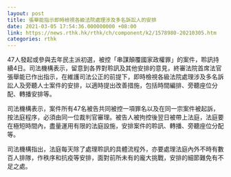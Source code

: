 ```yaml
---
layout: post
title: 張舉能指示即時檢視各級法院處理涉及多名訴訟人的安排
date: 2021-03-05 17:54:36.000000000 +08:00
link: https://news.rthk.hk/rthk/ch/component/k2/1578980-20210305.htm
categories: rthk
---
```


47人發起或參與去年民主派初選，被控「串謀顛覆國家政權罪」的案件，聆訊持續4日。司法機構表示，留意到各界對聆訊及其他安排的意見，終審法院首席法官張舉能已作出指示，在維護司法公正的前提下，即時檢視各級法院處理涉及多名訴訟人及旁聽人士案件的安排，以適時提出改善措施，包括時間編排、旁聽座位分配、轉播安排等。

司法機構表示，案件所有47名被告共同被控一項罪名以及在同一宗案件被起訴，按法庭程序，必須由同一位裁判官審理。被告人被拘控後翌日被帶上法庭，法庭要在極短時間內，盡量運用有限的法庭設施，安排案件的聆訊、轉播、旁聽座位分配等。

司法機構指出，法庭每天除了處理聆訊的具體流程外，亦要處理法庭內外不時有數百人排隊，作秩序和抗疫等安排，面對前所未有的龐大挑戰，安排的細節難免有不足之處。
